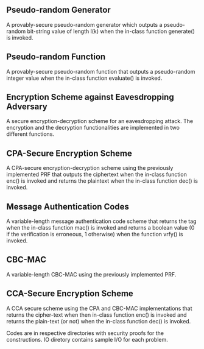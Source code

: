 ## Pseudo-random Generator
A provably-secure pseudo-random generator which outputs a pseudo-random bit-string value of length l(k) when the in-class function generate() is invoked.

## Pseudo-random Function
A provably-secure pseudo-random function that outputs a pseudo-random integer value when the in-class function evaluate() is invoked.

## Encryption Scheme against Eavesdropping Adversary
A secure encryption-decryption scheme for an eavesdropping attack. The encryption and the decryption functionalities are implemented in two different functions.

## CPA-Secure Encryption Scheme
A CPA-secure encryption-decryption scheme using the previously implemented PRF that outputs the ciphertext when the in-class function enc() is invoked and returns the plaintext when the in-class function dec() is invoked.

## Message Authentication Codes
A variable-length message authentication code scheme that returns the tag when the in-class function mac() is invoked and returns a boolean value (0 if the verification is erroneous, 1 otherwise) when the function vrfy() is invoked.

## CBC-MAC
A variable-length CBC-MAC using the previously implemented PRF.

## CCA-Secure Encryption Scheme
A CCA secure scheme using the CPA and CBC-MAC implementations that returns the cipher-text when then in-class function enc() is invoked and returns the plain-text (or not) when the in-class function dec() is invoked. 

Codes are in respective directories with security proofs for the constructions. IO diretory contains sample I/O for each problem.
